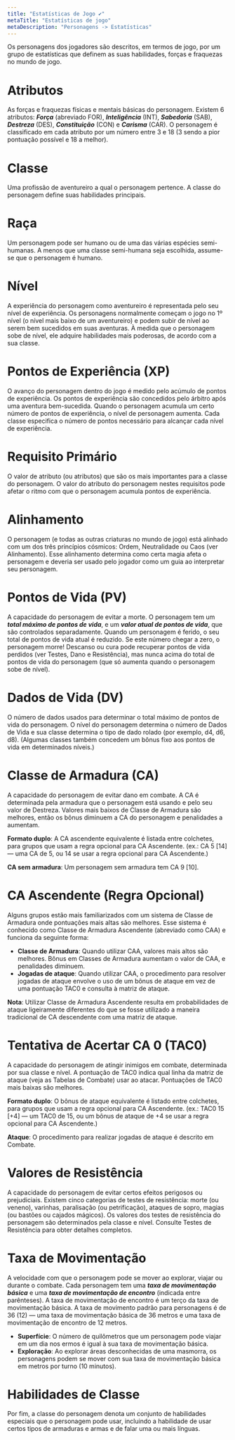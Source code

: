 ```yaml
---
title: "Estatísticas de Jogo ✔️"
metaTitle: "Estatísticas de jogo"
metaDescription: "Personagens -> Estatísticas"
---
```


Os personagens dos jogadores são descritos, em termos de jogo, por um grupo de estatísticas que definem as suas habilidades, forças e fraquezas no mundo de jogo.

# Atributos

As forças e fraquezas físicas e mentais básicas do personagem. Existem 6 atributos: ***Força*** (abreviado FOR), ***Inteligência*** (INT), ***Sabedoria*** (SAB), ***Destreza*** (DES), ***Constituição*** (CON) e ***Carisma*** (CAR). O personagem é classificado em cada atributo por um número entre 3 e 18 (3 sendo a pior pontuação possível e 18 a melhor).

# Classe

Uma profissão de aventureiro a qual o personagem pertence. A classe do personagem define suas habilidades principais. 

# Raça

Um personagem pode ser humano ou de uma das várias espécies semi-humanas. A menos que uma classe semi-humana seja escolhida, assume-se que o personagem é humano.

# Nível

A experiência do personagem como aventureiro é representada pelo seu nível de experiência. Os personagens normalmente começam o jogo no 1º nível (o nível mais baixo de um aventureiro) e podem subir de nível ao serem bem sucedidos em suas aventuras. À medida que o personagem sobe de nível, ele adquire habilidades mais poderosas, de acordo com a sua classe.

# Pontos de Experiência (XP)

O avanço do personagem dentro do jogo é medido pelo acúmulo de pontos de experiência. Os pontos de experiência são concedidos pelo árbitro após uma aventura bem-sucedida. Quando o personagem acumula um certo número de pontos de experiência, o nível de personagem aumenta. Cada classe especifica o número de pontos necessário para alcançar cada nível de experiência.

# Requisito Primário

O valor de atributo (ou atributos) que são os mais importantes para a classe do personagem. O valor do atributo do personagem nestes requisitos pode afetar o ritmo com que o personagem acumula pontos de experiência.

# Alinhamento

O personagem (e todas as outras criaturas no mundo de jogo) está alinhado com um dos três princípios cósmicos: Ordem, Neutralidade ou Caos (ver Alinhamento). Esse alinhamento determina como certa magia afeta o personagem e deveria ser usado pelo jogador como um guia ao interpretar seu personagem.

# Pontos de Vida (PV)

A capacidade do personagem de evitar a morte. O personagem tem um ***total máximo de pontos de vida***, e um ***valor atual de pontos de vida***, que são controlados separadamente. Quando um personagem é ferido, o seu total de pontos de vida atual é reduzido. Se este número chegar a zero, o personagem morre! Descanso ou cura pode recuperar pontos de vida perdidos (ver Testes, Dano e Resistência), mas nunca acima do total de pontos de vida do personagem (que só aumenta quando o personagem sobe de nível).

# Dados de Vida (DV)

O número de dados usados ​​para determinar o total máximo de pontos de vida do personagem. O nível do personagem determina o número de Dados de Vida e sua classe determina o tipo de dado rolado (por exemplo, d4, d6, d8). (Algumas classes também concedem um bônus fixo aos pontos de vida em determinados níveis.)

# Classe de Armadura (CA)

A capacidade do personagem de evitar dano em combate. A CA é determinada pela armadura que o personagem está usando e pelo seu valor de Destreza. Valores mais baixos de Classe de Armadura são melhores, então os bônus diminuem a CA do personagem e penalidades a aumentam.

**Formato duplo**: A CA ascendente equivalente é listada entre colchetes, para grupos que usam a regra opcional para CA Ascendente. (ex.: CA 5 [14] — uma CA de 5, ou 14 se usar a regra opcional para CA Ascendente.)

**CA sem armadura**: Um personagem sem armadura tem CA 9 [10].

# CA Ascendente (Regra Opcional)

Alguns grupos estão mais familiarizados com um sistema de Classe de Armadura onde pontuações mais altas são melhores. Esse sistema é conhecido como Classe de Armadura Ascendente (abreviado como CAA) e funciona da seguinte forma:

* **Classe de Armadura**: Quando utilizar CAA, valores mais altos são melhores. Bônus em Classes de Armadura aumentam o valor de CAA, e penalidades diminuem.
* **Jogadas de ataque**: Quando utilizar CAA, o procedimento para resolver jogadas de ataque envolve o uso de um bônus de ataque em vez de uma pontuação TAC0 e consulta à matriz de ataque.

**Nota**: Utilizar Classe de Armadura Ascendente resulta em probabilidades de ataque ligeiramente diferentes do que se fosse utilizado a maneira tradicional de CA descendente com uma matriz de ataque.

# Tentativa de Acertar CA 0 (TAC0)

A capacidade do personagem de atingir inimigos em combate, determinada por sua classe e nível. A pontuação de TAC0 indica qual linha da matriz de ataque (veja as Tabelas de Combate) usar ao atacar. Pontuações de TAC0 mais baixas são melhores.

**Formato duplo**: O bônus de ataque equivalente é listado entre colchetes, para grupos que usam a regra opcional para CA Ascendente. (ex.: TAC0 15 [+4] — um TAC0 de 15, ou um bônus de ataque de +4 se usar a regra opcional para CA Ascendente.)

**Ataque**: O procedimento para realizar jogadas de ataque é descrito em Combate.

# Valores de Resistência

A capacidade do personagem de evitar certos efeitos perigosos ou prejudiciais. Existem cinco categorias de testes de resistência: morte (ou veneno), varinhas, paralisação (ou petrificação), ataques de sopro, magias (ou bastões ou cajados mágicos). Os valores dos testes de resistência do personagem são determinados pela classe e nível. Consulte Testes de Resistência para obter detalhes completos.

# Taxa de Movimentação

A velocidade com que o personagem pode se mover ao explorar, viajar ou durante o combate. Cada personagem tem uma ***taxa de movimentação básica*** e uma ***taxa de movimentação de encontro*** (indicada entre parênteses). A taxa de movimentação de encontro é um terço da taxa de movimentação básica. A taxa de movimento padrão para personagens é de 36 (12) — uma taxa de movimentação básica de 36 metros e uma taxa de movimentação de encontro de 12 metros.

* **Superfície**: O número de quilômetros que um personagem pode viajar em um dia nos ermos é igual à sua taxa de movimentação básica.
* **Exploração**: Ao explorar áreas desconhecidas de uma masmorra, os personagens podem se mover com sua taxa de movimentação básica em metros por turno (10 minutos).

# Habilidades de Classe

Por fim, a classe do personagem denota um conjunto de habilidades especiais que o personagem pode usar, incluindo a habilidade de usar certos tipos de armaduras e armas e de falar uma ou mais línguas.

